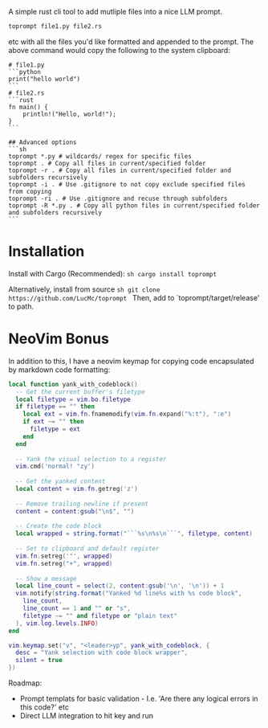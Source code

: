 A simple rust cli tool to add mutliple files into a nice LLM prompt.

```sh
toprompt file1.py file2.rs
```
etc with all the files you'd like formatted and appended to the prompt.
The above command would copy the following to the system clipboard:
~~~
# file1.py
```python
print("hello world")
```
# file2.rs
```rust
fn main() {
    println!("Hello, world!");
}
```

## Advanced options
```sh
toprompt *.py # wildcards/ regex for specific files
toprompt . # Copy all files in current/specified folder
toprompt -r . # Copy all files in current/specified folder and subfolders recursively
toprompt -i . # Use .gitignore to not copy exclude specified files from copying
toprompt -ri . # Use .gitignore and recuse through subfolders
toprompt -R *.py . # Copy all python files in current/specified folder and subfolders recursively
```

~~~
# Installation
Install with Cargo (Recommended):
```sh cargo install toprompt```

Alternatively, install from source
```sh git clone https://github.com/LucMc/toprompt ```
Then, add to `toprompt/target/release' to path.

# NeoVim Bonus
In addition to this, I have a neovim keymap for copying code encapsulated by markdown code formatting:

```lua
local function yank_with_codeblock()
  -- Get the current buffer's filetype
  local filetype = vim.bo.filetype
  if filetype == "" then
    local ext = vim.fn.fnamemodify(vim.fn.expand("%:t"), ":e")
    if ext ~= "" then
      filetype = ext
    end
  end
  
  -- Yank the visual selection to a register
  vim.cmd('normal! "zy')
  
  -- Get the yanked content
  local content = vim.fn.getreg('z')
  
  -- Remove trailing newline if present
  content = content:gsub("\n$", "")
  
  -- Create the code block
  local wrapped = string.format("```%s\n%s\n```", filetype, content)
  
  -- Set to clipboard and default register
  vim.fn.setreg('"', wrapped)
  vim.fn.setreg("+", wrapped)
  
  -- Show a message
  local line_count = select(2, content:gsub('\n', '\n')) + 1
  vim.notify(string.format("Yanked %d line%s with %s code block", 
    line_count, 
    line_count == 1 and "" or "s",
    filetype ~= "" and filetype or "plain text"
  ), vim.log.levels.INFO)
end

vim.keymap.set("v", "<leader>yp", yank_with_codeblock, { 
  desc = "Yank selection with code block wrapper",
  silent = true 
})
```

Roadmap:
 - Prompt templats for basic validation - I.e. 'Are there any logical errors in this code?' etc
 - Direct LLM integration to hit key and run

